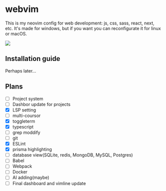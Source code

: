# webvim
This is my neovim config for web development: js, css, sass, react, next, etc.
It's made for windows, but if you want you can reconfigurate it for linux or macOS.

<img src="https://i.imgur.com/m3Go3Bp.png">

## Installation guide
Perhaps later...

## Plans
- [ ] Project system
- [ ] Dashbor update for projects
- [x] LSP setting
- [ ] multi-coursor
- [x] toggleterm
- [x] typescript 
- [ ] grep moddify
- [ ] git
- [x] ESLint
- [x] prisma highlighting
- [ ] database view(SQLite, redis, MongoDB, MySQL, Postgres)
- [ ] Babel
- [ ] Webpack
- [ ] Docker
- [ ] AI adding(maybe)
- [ ] Final dashboard and vimline update
